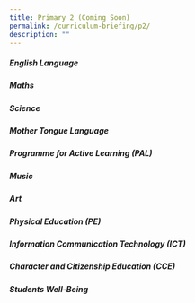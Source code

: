 ```yaml
---
title: Primary 2 (Coming Soon)
permalink: /curriculum-briefing/p2/
description: ""
---
```



##### English Language


##### Maths


##### Science


##### Mother Tongue Language


##### Programme for Active Learning (PAL)


##### Music


##### Art


##### Physical Education (PE)


##### Information Communication Technology (ICT)


##### Character and Citizenship Education (CCE)


##### Students Well-Being
